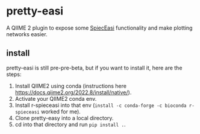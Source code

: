 # pretty-easi
A QIIME 2 plugin to expose some [SpiecEasi](https://github.com/zdk123/SpiecEasi) functionality and make plotting networks easier.

## install
pretty-easi is still pre-pre-beta, but if you want to install it, here are the steps:

1. Install QIIME2 using conda (instructions here https://docs.qiime2.org/2022.8/install/native/).
2. Activate your QIIME2 conda env.
3. Install r-spieceasi into that env (`install -c conda-forge -c bioconda r-spieceasi` worked for me).
4. Clone pretty-easy into a local directory.
5. cd into that directory and run `pip install .`.
